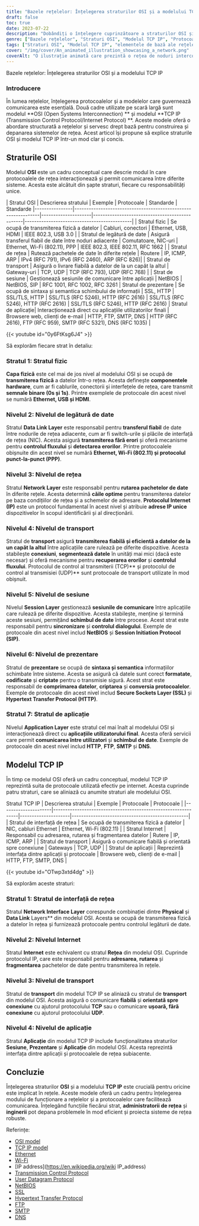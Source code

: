 ```yaml
---
title: "Bazele rețelelor: Înțelegerea straturilor OSI și a modelului TCP IP"
draft: false
toc: true
date: 2023-07-22
description: "Dobândiți o înțelegere cuprinzătoare a straturilor OSI și a modelului TCP IP, cadre esențiale în rețele, pentru a facilita o comunicare și o depanare eficiente."
genre: ["Bazele rețelelor", "Straturi OSI", "Modelul TCP IP", "Protocoale de rețea", "Modele de comunicare", "Fundamentele rețelelor", "Transmiterea datelor", "Depanarea rețelei", "Arhitectura de rețea", "Concepte de rețea"]
tags: ["Straturi OSI", "Modelul TCP IP", "elementele de bază ale rețelelor", "protocoale de rețea", "modele de comunicare", "transmisie de date", "depanarea rețelei", "arhitectura rețelei", "concepte de rețea", "fundamentele rețelelor", "cadre de rețea", "explicația protocoalelor de rețea", "standarde de rețea", "stratul fizic", "stratul de legătură de date", "stratul de rețea", "stratul de transport", "strat de sesiune", "strat de prezentare", "stratul de aplicație", "Straturi TCP IP", "stratul de interfață de rețea", "stratul internet", "stratul de transport", "stratul de aplicație", "protocoale de rețea explicate", "modele de rețea", "fundamentele rețelelor explicate", "ghid de rețea", "tutorial de rețea", "cele mai bune practici de rețea"]
cover: "/img/cover/An_animated_illustration_showcasing_a_network.png"
coverAlt: "O ilustrație animată care prezintă o rețea de noduri interconectate, cu date care circulă între ele, simbolizând o comunicare și o rețea eficiente."
---
```

 Bazele rețelelor: Înțelegerea straturilor OSI și a modelului TCP IP

### Introducere

În lumea rețelelor, înțelegerea protocoalelor și a modelelor care guvernează comunicarea este esențială. Două cadre utilizate pe scară largă sunt modelul **OSI (Open Systems Interconnection) ** și modelul **TCP IP (Transmission Control Protocol/Internet Protocol) **. Aceste modele oferă o abordare structurată a rețelelor și servesc drept bază pentru construirea și depanarea sistemelor de rețea. Acest articol își propune să explice straturile OSI și modelul TCP IP într-un mod clar și concis.

## Straturile OSI

Modelul **OSI** este un cadru conceptual care descrie modul în care protocoalele de rețea interacționează și permit comunicarea între diferite sisteme. Acesta este alcătuit din șapte straturi, fiecare cu responsabilități unice.


| Stratul OSI | Descrierea stratului | Exemple | Protocoale | Standarde | Standarde
|----------------|---------------------------------------------------------------|---------------------|------------------------------------------------|---------------------------------------------|
| Stratul fizic | Se ocupă de transmiterea fizică a datelor | Cabluri, conectori | Ethernet, USB, HDMI | IEEE 802.3, USB 3.0 |
| Stratul de legătură de date | Asigură transferul fiabil de date între noduri adiacente | Comutatoare, NIC-uri | Ethernet, Wi-Fi (802.11), PPP | IEEE 802.3, IEEE 802.11, RFC 1662 |
| Stratul de rețea | Rutează pachetele de date în diferite rețele | Routere | IP, ICMP, ARP | IPv4 (RFC 791), IPv6 (RFC 2460), ARP (RFC 826)|
| Stratul de transport | Asigură o livrare fiabilă a datelor de la un capăt la altul | Gateway-uri | TCP, UDP | TCP (RFC 793), UDP (RFC 768) |
| Strat de sesiune | Gestionează sesiunile de comunicare între aplicații | NetBIOS | NetBIOS, SIP | RFC 1001, RFC 1002, RFC 3261 |
Stratul de prezentare | Se ocupă de sintaxa și semantica schimbului de informații | SSL, HTTP | SSL/TLS, HTTP | SSL/TLS (RFC 5246), HTTP (RFC 2616) | SSL/TLS (RFC 5246), HTTP (RFC 2616) | SSL/TLS (RFC 5246), HTTP (RFC 2616)
| Stratul de aplicație| Interacționează direct cu aplicațiile utilizatorilor finali | Browsere web, clienți de e-mail | HTTP, FTP, SMTP, DNS | HTTP (RFC 2616), FTP (RFC 959), SMTP (RFC 5321), DNS (RFC 1035) |

{{< youtube id="0y6FtKsg6J4" >}}

Să explorăm fiecare strat în detaliu:

### Stratul 1: Stratul fizic

**Capa fizică** este cel mai de jos nivel al modelului OSI și se ocupă de **transmiterea fizică** a datelor într-o rețea. Acesta definește **componentele hardware**, cum ar fi cablurile, conectorii și interfețele de rețea, care transmit **semnale binare (0s și 1s)**. Printre exemplele de protocoale din acest nivel se numără **Ethernet, USB și HDMI**.

### Nivelul 2: Nivelul de legătură de date

Stratul **Data Link Layer** este responsabil pentru **transferul fiabil** de date între nodurile de rețea adiacente, cum ar fi switch-urile și plăcile de interfață de rețea (NIC). Acesta asigură **transmiterea fără erori** și oferă mecanisme pentru **controlul fluxului** și **detectarea erorilor**. Printre protocoalele obișnuite din acest nivel se numără **Ethernet, Wi-Fi (802.11) și protocolul punct-la-punct (PPP)**.

### Nivelul 3: Nivelul de rețea

Stratul **Network Layer** este responsabil pentru **rutarea pachetelor de date** în diferite rețele. Acesta determină **căile optime** pentru transmiterea datelor pe baza condițiilor de rețea și a schemelor de adresare. **Protocolul Internet (IP)** este un protocol fundamental în acest nivel și atribuie **adrese IP unice** dispozitivelor în scopul identificării și al direcționării.

### Nivelul 4: Nivelul de transport

Stratul de **transport** asigură **transmiterea fiabilă și eficientă a datelor de la un capăt la altul** între aplicațiile care rulează pe diferite dispozitive. Acesta stabilește **conexiuni**, **segmentează datele** în unități mai mici (dacă este necesar) și oferă mecanisme pentru **recuperarea erorilor** și **controlul fluxului**. Protocolul de control al transmiterii (TCP)** și protocolul de control al transmisiei (UDP)** sunt protocoale de transport utilizate în mod obișnuit.

### Nivelul 5: Nivelul de sesiune

Nivelul **Session Layer** gestionează **sesiunile de comunicare** între aplicațiile care rulează pe diferite dispozitive. Acesta stabilește, menține și termină aceste sesiuni, permițând **schimbul de date** între procese. Acest strat este responsabil pentru **sincronizare** și **controlul dialogului**. Exemple de protocoale din acest nivel includ **NetBIOS** și **Session Initiation Protocol (SIP)**.

### Nivelul 6: Nivelul de prezentare

Stratul de **prezentare** se ocupă de **sintaxa și semantica** informațiilor schimbate între sisteme. Acesta se asigură că datele sunt corect **formatate**, **codificate** și **criptate** pentru o transmisie sigură. Acest strat este responsabil de **comprimarea datelor**, **criptarea** și **conversia protocoalelor**. Exemple de protocoale din acest nivel includ **Secure Sockets Layer (SSL)** și **Hypertext Transfer Protocol (HTTP)**.

### Stratul 7: Stratul de aplicație

Nivelul **Application Layer** este stratul cel mai înalt al modelului OSI și interacționează direct cu **aplicațiile utilizatorului final**. Acesta oferă servicii care permit **comunicarea între utilizatori** și **schimbul de date**. Exemple de protocoale din acest nivel includ **HTTP**, **FTP**, **SMTP** și **DNS**.

## Modelul TCP IP

În timp ce modelul OSI oferă un cadru conceptual, modelul TCP IP reprezintă suita de protocoale utilizată efectiv pe internet. Acesta cuprinde patru straturi, care se aliniază cu anumite straturi ale modelului OSI.


Stratul TCP IP | Descrierea stratului | Exemple | Protocoale | Protocoale |
|---------------------|---------------------------------------------------------------|---------------------|-------------------------------------------------|
| Stratul de interfață de rețea | Se ocupă de transmiterea fizică a datelor | NIC, cabluri Ethernet | Ethernet, Wi-Fi (802.11) |
| Stratul Internet | Responsabil cu adresarea, rutarea și fragmentarea datelor | Rutere | IP, ICMP, ARP |
| Stratul de transport | Asigură o comunicare fiabilă și orientată spre conexiune | Gateways | TCP, UDP |
| Stratul de aplicații | Reprezintă interfața dintre aplicații și protocoale | Browsere web, clienți de e-mail | HTTP, FTP, SMTP, DNS |

{{< youtube id="OTwp3xtd4dg" >}}

Să explorăm aceste straturi:

### Stratul 1: Stratul de interfață de rețea

Stratul **Network Interface Layer** corespunde combinației dintre **Physical** și **Data Link** Layers** din modelul OSI. Acesta se ocupă de transmiterea fizică a datelor în rețea și furnizează protocoale pentru controlul legăturii de date.

### Nivelul 2: Nivelul Internet

Stratul **Internet** este echivalent cu stratul **Rețea** din modelul OSI. Cuprinde protocolul IP, care este responsabil pentru **adresarea**, **rutarea** și **fragmentarea** pachetelor de date pentru transmiterea în rețele.

### Nivelul 3: Nivelul de transport

Stratul de **transport** din modelul TCP IP se aliniază cu stratul de **transport** din modelul OSI. Acesta asigură o comunicare **fiabilă** și **orientată spre conexiune** cu ajutorul protocolului **TCP** sau o comunicare **ușoară, fără conexiune** cu ajutorul protocolului **UDP**.

### Nivelul 4: Nivelul de aplicație

Stratul **Aplicație** din modelul TCP IP include funcționalitatea straturilor **Sesiune**, **Prezentare** și **Aplicație** din modelul OSI. Acesta reprezintă interfața dintre aplicații și protocoalele de rețea subiacente.

## Concluzie

Înțelegerea straturilor **OSI** și a modelului **TCP IP** este crucială pentru oricine este implicat în rețele. Aceste modele oferă un cadru pentru înțelegerea modului de funcționare a rețelelor și a protocoalelor care facilitează comunicarea. Înțelegând funcțiile fiecărui strat, **administratorii de rețea** și **inginerii** pot depana problemele în mod eficient și proiecta sisteme de rețea robuste.


Referințe:
- [OSI model](https://en.wikipedia.org/wiki/OSI_model)
- [TCP IP model](https://www.geeksforgeeks.org/tcp-ip-model/)
- [Ethernet](https://www.computernetworkingnotes.com/networking-tutorials/ethernet-standards-and-protocols-explained.html)
- [Wi-Fi](https://www.wi-fi.org/)
- [IP address](https://en.wikipedia.org/wiki IP_address)
- [Transmission Control Protocol](https://en.wikipedia.org/wiki/Transmission_Control_Protocol)
- [User Datagram Protocol](https://www.cloudflare.com/learning/ddos/glossary/user-datagram-protocol-udp/)
- [NetBIOS](https://en.wikipedia.org/wiki/NetBIOS)
- [SSL](https://www.cloudflare.com/learning/ssl/what-is-ssl/)
- [Hypertext Transfer Protocol](https://developer.mozilla.org/en-US/docs/Web/HTTP)
- [FTP](https://en.wikipedia.org/wiki/File_Transfer_Protocol)
- [SMTP](https://en.wikipedia.org/wiki/Simple_Mail_Transfer_Protocol)
- [DNS](https://www.cloudflare.com/learning/dns/what-is-dns/)
